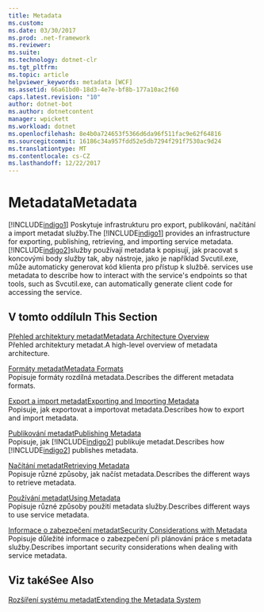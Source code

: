 ```yaml
---
title: Metadata
ms.custom: 
ms.date: 03/30/2017
ms.prod: .net-framework
ms.reviewer: 
ms.suite: 
ms.technology: dotnet-clr
ms.tgt_pltfrm: 
ms.topic: article
helpviewer_keywords: metadata [WCF]
ms.assetid: 66a61bd0-18d3-4e7e-bf8b-177a10ac2f60
caps.latest.revision: "10"
author: dotnet-bot
ms.author: dotnetcontent
manager: wpickett
ms.workload: dotnet
ms.openlocfilehash: 8e4b0a724653f5366d6da96f511fac9e62f64816
ms.sourcegitcommit: 16186c34a957fdd52e5db7294f291f7530ac9d24
ms.translationtype: MT
ms.contentlocale: cs-CZ
ms.lasthandoff: 12/22/2017
---
```

# <a name="metadata"></a><span data-ttu-id="690c9-102">Metadata</span><span class="sxs-lookup"><span data-stu-id="690c9-102">Metadata</span></span>
<span data-ttu-id="690c9-103">[!INCLUDE[indigo1](../../../../includes/indigo1-md.md)] Poskytuje infrastrukturu pro export, publikování, načítání a import metadat služby.</span><span class="sxs-lookup"><span data-stu-id="690c9-103">The [!INCLUDE[indigo1](../../../../includes/indigo1-md.md)] provides an infrastructure for exporting, publishing, retrieving, and importing service metadata.</span></span> [!INCLUDE[indigo2](../../../../includes/indigo2-md.md)]<span data-ttu-id="690c9-104">služby používají metadata k popisují, jak pracovat s koncovými body služby tak, aby nástroje, jako je například Svcutil.exe, může automaticky generovat kód klienta pro přístup k službě.</span><span class="sxs-lookup"><span data-stu-id="690c9-104"> services use metadata to describe how to interact with the service's endpoints so that tools, such as Svcutil.exe, can automatically generate client code for accessing the service.</span></span>  
  
## <a name="in-this-section"></a><span data-ttu-id="690c9-105">V tomto oddílu</span><span class="sxs-lookup"><span data-stu-id="690c9-105">In This Section</span></span>  
 [<span data-ttu-id="690c9-106">Přehled architektury metadat</span><span class="sxs-lookup"><span data-stu-id="690c9-106">Metadata Architecture Overview</span></span>](../../../../docs/framework/wcf/feature-details/metadata-architecture-overview.md)  
 <span data-ttu-id="690c9-107">Přehled architektury metadat.</span><span class="sxs-lookup"><span data-stu-id="690c9-107">A high-level overview of metadata architecture.</span></span>  
  
 [<span data-ttu-id="690c9-108">Formáty metadat</span><span class="sxs-lookup"><span data-stu-id="690c9-108">Metadata Formats</span></span>](../../../../docs/framework/wcf/feature-details/metadata-formats.md)  
 <span data-ttu-id="690c9-109">Popisuje formáty rozdílná metadata.</span><span class="sxs-lookup"><span data-stu-id="690c9-109">Describes the different metadata formats.</span></span>  
  
 [<span data-ttu-id="690c9-110">Export a import metadat</span><span class="sxs-lookup"><span data-stu-id="690c9-110">Exporting and Importing Metadata</span></span>](../../../../docs/framework/wcf/feature-details/exporting-and-importing-metadata.md)  
 <span data-ttu-id="690c9-111">Popisuje, jak exportovat a importovat metadata.</span><span class="sxs-lookup"><span data-stu-id="690c9-111">Describes how to export and import metadata.</span></span>  
  
 [<span data-ttu-id="690c9-112">Publikování metadat</span><span class="sxs-lookup"><span data-stu-id="690c9-112">Publishing Metadata</span></span>](../../../../docs/framework/wcf/feature-details/publishing-metadata.md)  
 <span data-ttu-id="690c9-113">Popisuje, jak [!INCLUDE[indigo2](../../../../includes/indigo2-md.md)] publikuje metadat.</span><span class="sxs-lookup"><span data-stu-id="690c9-113">Describes how [!INCLUDE[indigo2](../../../../includes/indigo2-md.md)] publishes metadata.</span></span>  
  
 [<span data-ttu-id="690c9-114">Načítání metadat</span><span class="sxs-lookup"><span data-stu-id="690c9-114">Retrieving Metadata</span></span>](../../../../docs/framework/wcf/feature-details/retrieving-metadata.md)  
 <span data-ttu-id="690c9-115">Popisuje různé způsoby, jak načíst metadata.</span><span class="sxs-lookup"><span data-stu-id="690c9-115">Describes the different ways to retrieve metadata.</span></span>  
  
 [<span data-ttu-id="690c9-116">Používání metadat</span><span class="sxs-lookup"><span data-stu-id="690c9-116">Using Metadata</span></span>](../../../../docs/framework/wcf/feature-details/using-metadata.md)  
 <span data-ttu-id="690c9-117">Popisuje různé způsoby použití metadata služby.</span><span class="sxs-lookup"><span data-stu-id="690c9-117">Describes different ways to use service metadata.</span></span>  
  
 [<span data-ttu-id="690c9-118">Informace o zabezpečení metadat</span><span class="sxs-lookup"><span data-stu-id="690c9-118">Security Considerations with Metadata</span></span>](../../../../docs/framework/wcf/feature-details/security-considerations-with-metadata.md)  
 <span data-ttu-id="690c9-119">Popisuje důležité informace o zabezpečení při plánování práce s metadata služby.</span><span class="sxs-lookup"><span data-stu-id="690c9-119">Describes important security considerations when dealing with service metadata.</span></span>  
  
## <a name="see-also"></a><span data-ttu-id="690c9-120">Viz také</span><span class="sxs-lookup"><span data-stu-id="690c9-120">See Also</span></span>  
 [<span data-ttu-id="690c9-121">Rozšíření systému metadat</span><span class="sxs-lookup"><span data-stu-id="690c9-121">Extending the Metadata System</span></span>](../../../../docs/framework/wcf/extending/extending-the-metadata-system.md)
